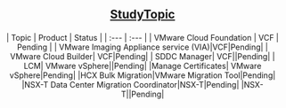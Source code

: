 ## <p align="center"><ins>StudyTopic</ins></p>
<div align="center">

| Topic | Product | Status |
| :--- | :--- |
| VMware Cloud Foundation | VCF | Pending |
| VMware Imaging Appliance service (VIA)|VCF|Pending|
| VMware Cloud Builder| VCF|Pending|
| SDDC Manager| VCF||Pending|
| LCM| VMware vSphere||Pending|
|Manage Certificates| VMware vSphere|Pending|
|HCX Bulk Migration|VMware Migration Tool|Pending|
|NSX-T Data Center Migration Coordinator|NSX-T|Pending|
|NSX-T||Pending|

